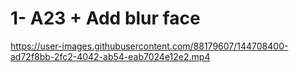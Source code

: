 # 1- A23 + Add blur face
https://user-images.githubusercontent.com/88179607/144708400-ad72f8bb-2fc2-4042-ab54-eab7024e12e2.mp4
